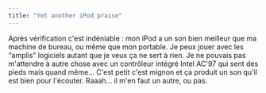 ```yaml
---
title: "Yet another iPod praise"
---
```


Après vérification c'est indéniable : mon iPod a un son bien meilleur que ma
machine de bureau, ou même que mon portable. Je peux jouer avec les "amplis"
logiciels autant que je veux ça ne sert à rien. Je ne pouvais pas m'attendre à
autre chose avec un contrôleur intégré Intel AC'97 qui sent des pieds mais
quand même... C'est petit c'est mignon et ça produit un son qu'il est bien
pour l'écouter. Raaah... il m'en faut un autre, ou pas.

